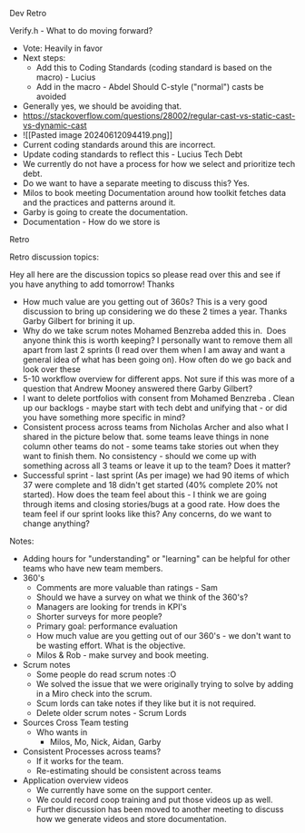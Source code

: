 Dev Retro

Verify.h - What to do moving forward?
- Vote: Heavily in favor
- Next steps: 
	- Add this to Coding Standards (coding standard is based on the macro) - Lucius
	- Add in the macro - Abdel
Should C-style ("normal") casts be avoided
- Generally yes, we should be avoiding that.
- https://stackoverflow.com/questions/28002/regular-cast-vs-static-cast-vs-dynamic-cast
- ![[Pasted image 20240612094419.png]]
- Current coding standards around this are incorrect.
- Update coding standards to reflect this - Lucius
Tech Debt
- We currently do not have a process for how we select and prioritize tech debt. 
- Do we want to have a separate meeting to discuss this? Yes.
- Milos to book meeting
Documentation around how toolkit fetches data and the practices and patterns around it.
- Garby is going to create the documentation.
- Documentation - How do we store is


Retro

Retro discussion topics:

Hey all here are the discussion topics so please read over this and see if you have anything to add tomorrow! Thanks

- How much value are you getting out of 360s? This is a very good discussion to bring up considering we do these 2 times a year. Thanks Garby Gilbert for brining it up.
- Why do we take scrum notes Mohamed Benzreba added this in.  Does anyone think this is worth keeping? I personally want to remove them all apart from last 2 sprints (I read over them when I am away and want a general idea of what has been going on). How often do we go back and look over these
- 5-10 workflow overview for different apps. Not sure if this was more of a question that Andrew Mooney answered there Garby Gilbert? 
- I want to delete portfolios with consent from Mohamed Benzreba . Clean up our backlogs - maybe start with tech debt and unifying that - or did you have something more specific in mind?
- Consistent process across teams from Nicholas Archer and also what I shared in the picture below that. some teams leave things in none column other teams do not - some teams take stories out when they want to finish them. No consistency - should we come up with something across all 3 teams or leave it up to the team? Does it matter?
- Successful sprint - last sprint (As per image) we had 90 items of which 37 were complete and 18 didn't get started (40% complete 20% not started). How does the team feel about this - I think we are going through items and closing stories/bugs at a good rate. How does the team feel if our sprint looks like this? Any concerns, do we want to change anything?

Notes:
- Adding hours for "understanding" or "learning" can be helpful for other teams who have new team members.
- 360's
	- Comments are more valuable than ratings - Sam
	- Should we have a survey on what we think of the 360's? 
	- Managers are looking for trends in KPI's 
	- Shorter surveys for more people?
	- Primary goal: performance evaluation
	- How much value are you getting out of our 360's - we don't want to be wasting effort. What is the objective.
	- Milos & Rob - make survey and book meeting.
- Scrum notes
	- Some people do read scrum notes :O
	- We solved the issue that we were originally trying to solve by adding in a Miro check into the scrum.
	- Scum lords can take notes if they like but it is not required.
	- Delete older scrum notes - Scrum Lords
- Sources Cross Team testing
	- Who wants in
		- Milos, Mo, Nick, Aidan, Garby
- Consistent Processes across teams?
	- If it works for the team.
	- Re-estimating should be consistent across teams
- Application overview videos
	- We currently have some on the support center.
	- We could record coop training and put those videos up as well.
	- Further discussion has been moved to another meeting to discuss how we generate videos and store documentation.
